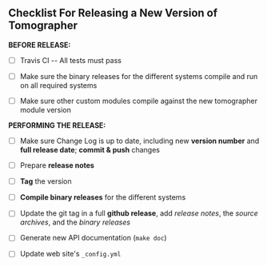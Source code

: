 
Checklist For Releasing a New Version of Tomographer
----------------------------------------------------

**BEFORE RELEASE:**

- [ ] Travis CI -- All tests must pass

- [ ] Make sure the binary releases for the different systems compile and run on
      all required systems

- [ ] Make sure other custom modules compile against the new tomographer module
      version

**PERFORMING THE RELEASE:**

- [ ] Make sure Change Log is up to date, including new **version number** and
  **full release date**; **commit & push** changes
  
- [ ] Prepare **release notes**

- [ ] **Tag** the version

- [ ] **Compile binary releases** for the different systems

- [ ] Update the git tag in a full **github release**, add *release notes*, the
      *source archives*, and the *binary releases*

- [ ] Generate new API documentation (`make doc`)

- [ ] Update web site's `_config.yml`

